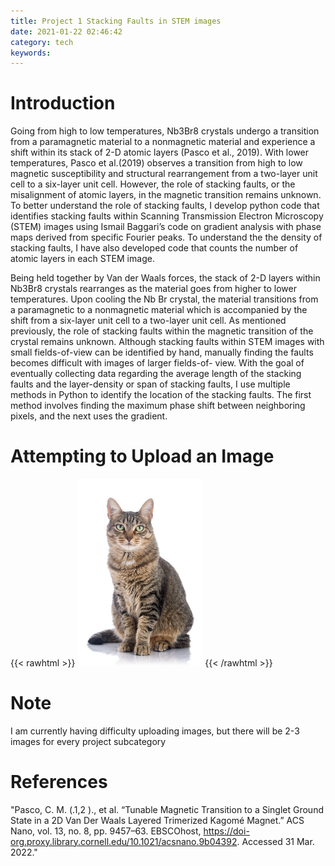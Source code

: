 ```yaml
---
title: Project 1 Stacking Faults in STEM images
date: 2021-01-22 02:46:42
category: tech
keywords:
---
```


# Introduction

Going from high to low temperatures, Nb​3Br8​ crystals undergo a transition from a paramagnetic material to a nonmagnetic material and experience a shift within its stack of 2-D atomic layers (Pasco et al., 2019). With lower temperatures, Pasco et al.(2019) observes a transition from high to low magnetic susceptibility and structural rearrangement from a two-layer unit cell to a six-layer unit cell. However, the role of stacking faults, or the misalignment of atomic layers, in the magnetic transition remains unknown. To better understand the role of stacking faults, I develop python code that identifies stacking faults within Scanning Transmission Electron Microscopy (STEM) images using Ismail Baggari’s code on gradient analysis with phase maps derived from specific Fourier peaks. To understand the the density of stacking faults, I have also developed code that counts the number of atomic layers in each STEM image.

Being held together by Van der Waals forces, the stack of 2-D layers within Nb​3Br8​ crystals rearranges as the material goes from higher to lower temperatures. Upon cooling the Nb​ Br​ crystal, the material transitions from a paramagnetic to a nonmagnetic material which is accompanied by the shift from a six-layer unit cell to a two-layer unit cell. As mentioned previously, the role of stacking faults within the magnetic transition of the crystal remains unknown. Although stacking faults within STEM images with small fields-of-view can be identified by hand, manually finding the faults becomes difficult with images of larger fields-of- view. With the goal of eventually collecting data regarding the average length of the stacking faults and the layer-density or span of stacking faults, I use multiple methods in Python to identify the location of the stacking faults. The first method involves finding the maximum phase shift between neighboring pixels, and the next uses the gradient.

# Attempting to Upload an Image
{{< rawhtml >}}
<img src="cat_test.png" alt="Test" width="200;"> </div>
{{< /rawhtml >}}

# Note
I am currently having difficulty uploading images, but there will be 2-3 images for every
project subcategory

# References

"Pasco, C. M. (.1,2 )., et al. “Tunable Magnetic Transition to a Singlet Ground State in a 2D Van Der Waals Layered Trimerized Kagomé Magnet.” ACS Nano, vol. 13, no. 8, pp. 9457–63. EBSCOhost, https://doi-org.proxy.library.cornell.edu/10.1021/acsnano.9b04392. Accessed 31 Mar. 2022."
